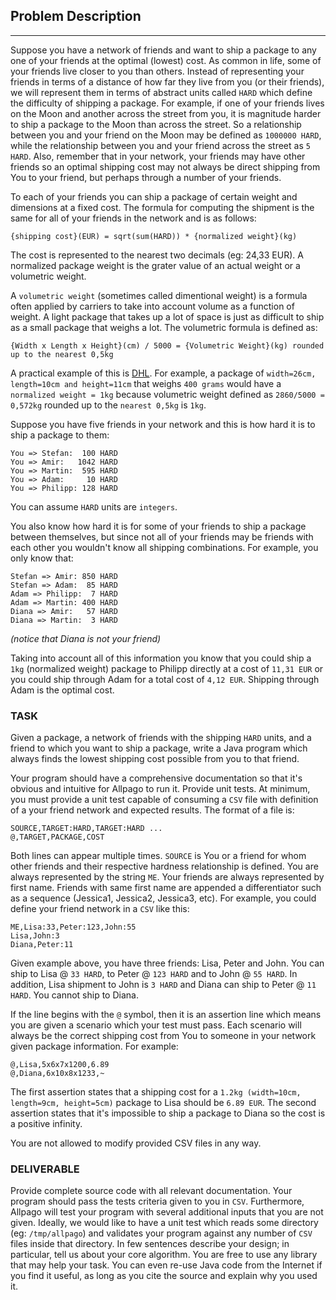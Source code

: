 ## Problem Description
----------------------

Suppose you have a network of friends and want to ship a package to any one of 
your friends at the optimal (lowest) cost. As common in life, some of your friends 
live closer to you than others. Instead of representing your friends in terms of a distance 
of how far they live from you (or their friends), we will represent them in terms of 
abstract units called `HARD` which define the difficulty of shipping a package. For example, 
if one of your friends lives on the Moon and another across the street from you, it is 
magnitude harder to ship a package to the Moon than across the street. So a relationship 
between you and your friend on the Moon may be defined as `1000000 HARD`, while the 
relationship between you and your friend across the street as `5 HARD`. Also, remember 
that in your network, your friends may have other friends so an optimal shipping cost 
may not always be direct shipping from You to your friend, but perhaps through a number 
of your friends. 

To each of your friends you can ship a package of certain weight and dimensions at a 
fixed cost. The formula for computing the shipment is the same for all of your 
friends in the network and is as follows:

```
{shipping cost}(EUR) = sqrt(sum(HARD)) * {normalized weight}(kg)
```

The cost is represented to the nearest two decimals (eg: 24,33 EUR). A normalized package 
weight is the grater value of an actual weight or a volumetric weight.

A `volumetric weight` (sometimes called dimentional weight) is a formula often applied by 
carriers to take into account volume as a function of weight. A light package that 
takes up a lot of space is just as difficult to ship as a small package that weighs a lot. 
The volumetric formula is defined as:
```
{Width x Length x Height}(cm) / 5000 = {Volumetric Weight}(kg) rounded up to the nearest 0,5kg
```
A practical example of this is [DHL](http://wap.dhl.com/serv/volweight.html). For example, 
a package of `width=26cm, length=10cm and height=11cm` that weighs `400 grams` would 
have a `normalized weight = 1kg` because volumetric weight defined as `2860/5000 = 0,572kg` 
rounded up to the `nearest 0,5kg` is `1kg`.

Suppose you have five friends in your network and this is how hard it is to ship a package 
to them:
```
You => Stefan:  100 HARD 
You => Amir:   1042 HARD 
You => Martin:  595 HARD 
You => Adam:     10 HARD 
You => Philipp: 128 HARD
```
You can assume `HARD` units are `integers`. 

You also know how hard it is for some of your friends to ship a package between themselves, but 
since not all of your friends may be friends with each other you wouldn't know all shipping 
combinations. For example, you only know that:
```
Stefan => Amir: 850 HARD 
Stefan => Adam:  85 HARD 
Adam => Philipp:  7 HARD 
Adam => Martin: 400 HARD 
Diana => Amir:   57 HARD 
Diana => Martin:  3 HARD
```
_(notice that Diana is not your friend)_

Taking into account all of this information you know that you could ship a `1kg` (normalized weight) 
package to Philipp directly at a cost of `11,31 EUR` or you could ship through Adam for a 
total cost of `4,12 EUR`. Shipping through Adam is the optimal cost.

### TASK

Given a package, a network of friends with the shipping `HARD` units, and a friend to which 
you want to ship a package, write a Java program which always finds the lowest shipping cost 
possible from you to that friend.

Your program should have a comprehensive documentation so that it's obvious and intuitive for 
Allpago to run it. Provide unit tests. At minimum, you must provide a unit test capable of consuming a 
`CSV` file with definition of a your friend network and expected results. The format of a file is:
```
SOURCE,TARGET:HARD,TARGET:HARD ... 
@,TARGET,PACKAGE,COST
```
Both lines can appear multiple times. `SOURCE` is You or a friend for whom other friends and 
their respective hardness relationship is defined. You are always represented by the string 
`ME`. Your friends are always represented by first name. Friends with same first name are appended 
a differentiator such as a sequence (Jessica1, Jessica2, Jessica3, etc). For example, you could 
define your friend network in a `CSV` like this:
```
ME,Lisa:33,Peter:123,John:55 
Lisa,John:3 
Diana,Peter:11
```
Given example above, you have three friends: Lisa, Peter and John. You can ship to Lisa @ `33 HARD`, 
to Peter @ `123 HARD` and to John @ `55 HARD`. In addition, Lisa shipment to John is `3 HARD` 
and Diana can ship to Peter @ `11 HARD`. You cannot ship to Diana.

If the line begins with the `@` symbol, then it is an assertion line which means you are given 
a scenario which your test must pass. Each scenario will always be the correct shipping cost from You 
to someone in your network given package information. For example:
```
@,Lisa,5x6x7x1200,6.89 
@,Diana,6x10x8x1233,~
```
The first assertion states that a shipping cost for a `1.2kg (width=10cm, length=9cm, height=5cm)` 
package to Lisa should be `6.89 EUR`. The second assertion states that it's impossible to ship a 
package to Diana so the cost is a positive infinity.

You are not allowed to modify provided CSV files in any way.

### DELIVERABLE

Provide complete source code with all relevant documentation. Your program should pass the tests 
criteria given to you in `CSV`. Furthermore, Allpago will test your program with several additional 
inputs that you are not given. Ideally, we would like to have a unit test which reads some 
directory (eg: `/tmp/allpago`) and validates your program against any number of `CSV` files inside 
that directory. In few sentences describe your design; in particular, tell us about your core 
algorithm. You are free to use any library that may help your task. You can even re-use Java 
code from the Internet if you find it useful, as long as you cite the source and explain why 
you used it.
